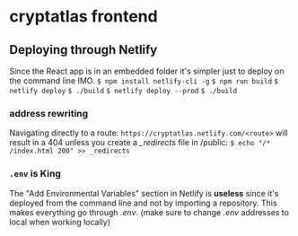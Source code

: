 # cryptatlas frontend

## Deploying through Netlify

Since the React app is in an embedded folder it's simpler just to deploy on the command line IMO.
`$ npm install netlify-cli -g`
`$ npm run build`
`$ netlify deploy`
`$ ./build`
`$ netlify deploy --prod`
`$ ./build`

### address rewriting

Navigating directly to a route: `https://cryptatlas.netlify.com/<route>` will result in a 404 unless you create a <em>\_redirects</em> file in /public:
`$ echo "/* /index.html 200" >> _redirects`

### `.env` is King

The "Add Environmental Variables" section in Netlify is **useless** since it's deployed from the command line and not by importing a repository. This makes everything go through <em>.env</em>. (make sure to change <em>.env</em> addresses to local when working locally)
